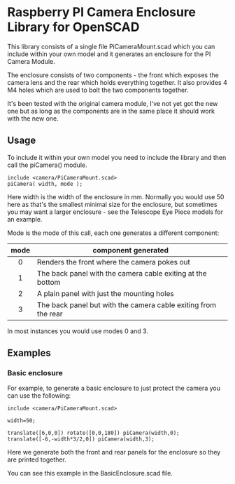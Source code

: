 # Raspberry PI Camera Enclosure Library for OpenSCAD

This library consists of a single file PiCameraMount.scad which you can include within your own model and it generates an enclosure for the PI Camera Module.

The enclosure consists of two components - the front which exposes the camera lens and the rear which holds everything together. It also provides 4 M4 holes which are used to bolt the two components together.

It's been tested with the original camera module, I've not yet got the new one but as long as the components are in the same place it should work with the new one.

## Usage

To include it within your own model you need to include the library and then call the piCamera() module.

```
include <camera/PiCameraMount.scad>
piCamera( width, mode );
```

Here width is the width of the enclosure in mm. Normally you would use 50 here as that's the smallest minimal size for the enclosure, but sometimes you may want a larger enclosure - see the Telescope Eye Piece models for an example.

Mode is the mode of this call, each one generates a different component:

| mode | component generated |
|:----:| ------------------- |
| 0 | Renders the front where the camera pokes out |
| 1 | The back panel with  the camera cable exiting at the bottom |
| 2 | A plain panel with just the mounting holes |
| 3 | The back panel but with the camera cable exiting from the rear |

In most instances you would use modes 0 and 3.

## Examples

### Basic enclosure

For example, to generate a basic enclosure to just protect the camera you can use the following:

```
include <camera/PiCameraMount.scad>

width=50;

translate([6,0,0]) rotate([0,0,180]) piCamera(width,0);
translate([-6,-width*3/2,0]) piCamera(width,3);
```

Here we generate both the front and rear panels for the enclosure so they are printed together.

You can see this example in the BasicEnclosure.scad file.

